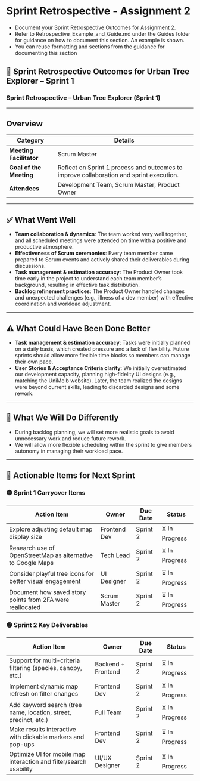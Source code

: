 # Sprint Retrospective - Assignment 2

- Document your Sprint Retrospective Outcomes for Assignment 2.  
- Refer to Retrospective_Example_and_Guide.md under the Guides folder for guidance on how to document this section. An example is shown.
- You can reuse formatting and sections from the guidance for documenting this section
## 🚀 Sprint Retrospective Outcomes for Urban Tree Explorer – Sprint 1

### Sprint Retrospective – Urban Tree Explorer (Sprint 1)

---

## **Overview**
| Category               | Details                                                                 |
|------------------------|-------------------------------------------------------------------------|
| **Meeting Facilitator** | Scrum Master                                              |
| **Goal of the Meeting** | Reflect on Sprint 1 process and outcomes to improve collaboration and sprint execution. |
| **Attendees**          | Development Team, Scrum Master, Product Owner                                          |

---

## ✅ What Went Well
- **Team collaboration & dynamics**: The team worked very well together, and all scheduled meetings were attended on time with a positive and productive atmosphere.
- **Effectiveness of Scrum ceremonies**: Every team member came prepared to Scrum events and actively shared their deliverables during discussions.
- **Task management & estimation accuracy**: The Product Owner took time early in the project to understand each team member’s background, resulting in effective task distribution.
- **Backlog refinement practices**: The Product Owner handled changes and unexpected challenges (e.g., illness of a dev member) with effective coordination and workload adjustment.

---

## ⚠️ What Could Have Been Done Better
- **Task management & estimation accuracy**: Tasks were initially planned on a daily basis, which created pressure and a lack of flexibility. Future sprints should allow more flexible time blocks so members can manage their own pace.
- **User Stories & Acceptance Criteria clarity**: We initially overestimated our development capacity, planning high-fidelity UI designs (e.g., matching the UniMelb website). Later, the team realized the designs were beyond current skills, leading to discarded designs and some rework.

---

## 🔁 What We Will Do Differently
- During backlog planning, we will set more realistic goals to avoid unnecessary work and reduce future rework.
- We will allow more flexible scheduling within the sprint to give members autonomy in managing their workload pace.

---

## 📌 Actionable Items for Next Sprint

### 🟡 Sprint 1 Carryover Items
| Action Item                                                  | Owner             | Due Date | Status        |
|--------------------------------------------------------------|-------------------|----------|---------------|
| Explore adjusting default map display size                  | Frontend Dev      | Sprint 2 | ⏳ In Progress |
| Research use of OpenStreetMap as alternative to Google Maps | Tech Lead         | Sprint 2 | ⏳ In Progress |
| Consider playful tree icons for better visual engagement    | UI Designer       | Sprint 2 | ⏳ In Progress |
| Document how saved story points from 2FA were reallocated   | Scrum Master      | Sprint 2 | ⏳ In Progress |

### 🟢 Sprint 2 Key Deliverables
| Action Item                                                                 | Owner               | Due Date | Status        |
|------------------------------------------------------------------------------|----------------------|----------|---------------|
| Support for multi-criteria filtering (species, canopy, etc.)                | Backend + Frontend  | Sprint 2 | ⏳ In Progress |
| Implement dynamic map refresh on filter changes                             | Frontend Dev        | Sprint 2 | ⏳ In Progress |
| Add keyword search (tree name, location, street, precinct, etc.)            | Full Team           | Sprint 2 | ⏳ In Progress |
| Make results interactive with clickable markers and pop-ups                 | Frontend Dev        | Sprint 2 | ⏳ In Progress |
| Optimize UI for mobile map interaction and filter/search usability          | UI/UX Designer      | Sprint 2 | ⏳ In Progress |
